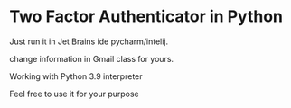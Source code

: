 
# Two Factor Authenticator in Python

Just run it in Jet Brains ide pycharm/intelij.

change information in Gmail class for yours.

Working with Python 3.9 interpreter

Feel free to use it for your purpose

